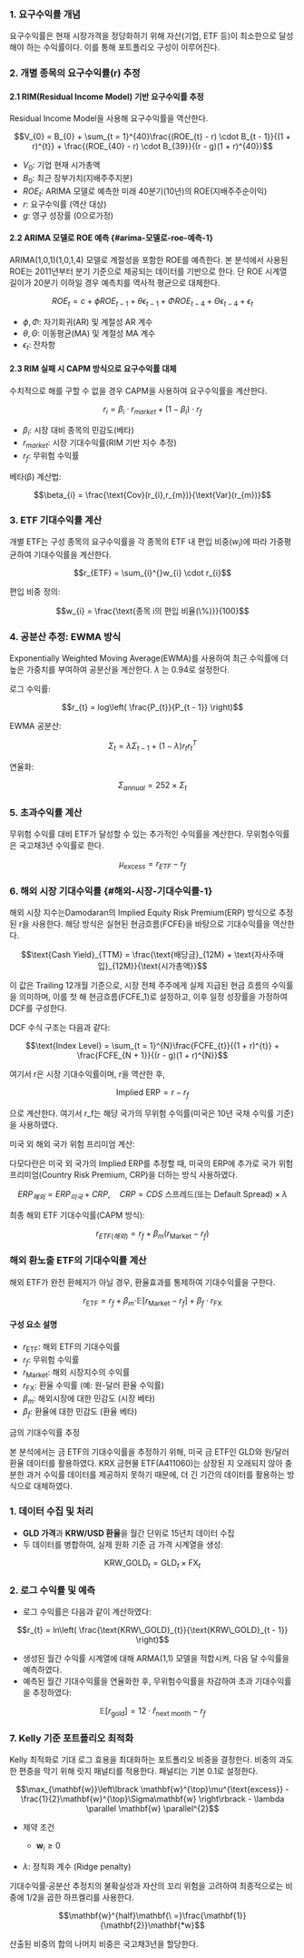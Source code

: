 
### 1. 요구수익률 개념

요구수익률은 현재 시장가격을 정당화하기 위해 자산(기업, ETF 등)이 최소한으로 달성해야 하는 수익률이다. 이를 통해 포트폴리오 구성이 이루어진다.

### 2. 개별 종목의 요구수익률(r) 추정

#### 2.1 RIM(Residual Income Model) 기반 요구수익률 추정

Residual Income Model을 사용해 요구수익률을 역산한다.

$$V_{0} = B_{0} + \sum_{t = 1}^{40}\frac{(ROE_{t} - r) \cdot B_{t - 1}}{(1 + r)^{t}} + \frac{(ROE_{40} - r) \cdot B_{39}}{(r - g)(1 + r)^{40}}$$

- $V_{0}$: 기업 현재 시가총액
- $B_{0}$: 최근 장부가치(지배주주지분)
- $ROE_{t}$: ARIMA 모델로 예측한 미래 40분기(10년)의 ROE(지배주주순이익)
- $r$: 요구수익률 (역산 대상)
- $g$: 영구 성장률 (0으로가정)

#### 2.2 ARIMA 모델로 ROE 예측 {#arima-모델로-roe-예측-1}

ARIMA(1,0,1)(1,0,1,4) 모델로 계절성을 포함한 ROE를 예측한다. 본 분석에서 사용된 ROE는 2011년부터 분기 기준으로 제공되는 데이터를 기반으로 한다. 단 ROE 시계열 길이가 20분기 이하일 경우 예측치를 역사적 평균으로 대체한다.

$$ROE_{t} = c + \phi ROE_{t - 1} + \theta\epsilon_{t - 1} + \Phi ROE_{t - 4} + \Theta\epsilon_{t - 4} + \epsilon_{t}$$

- $\phi,\Phi$: 자기회귀(AR) 및 계절성 AR 계수
- $\theta,\Theta$: 이동평균(MA) 및 계절성 MA 계수
- $\epsilon_{t}$: 잔차항

#### 2.3 RIM 실패 시 CAPM 방식으로 요구수익률 대체

수치적으로 해를 구할 수 없을 경우 CAPM을 사용하여 요구수익률을 계산한다.

$$r_{i} = \beta_{i} \cdot r_{market} + (1 - \beta_{i}) \cdot r_{f}$$

- $\beta_{i}$: 시장 대비 종목의 민감도(베타)
- $r_{market}$: 시장 기대수익률(RIM 기반 지수 추정)
- $r_{f}$: 무위험 수익률

베타(β) 계산법:

$$\beta_{i} = \frac{\text{Cov}(r_{i},r_{m})}{\text{Var}(r_{m})}$$

### 3. ETF 기대수익률 계산

개별 ETF는 구성 종목의 요구수익률을 각 종목의 ETF 내 편입 비중($w_{i}$)에 따라 가중평균하여 기대수익률을 계산한다.

$$r_{ETF} = \sum_{i}^{}w_{i} \cdot r_{i}$$

편입 비중 정의:

$$w_{i} = \frac{\text{종목 i의 편입 비율(\%)}}{100}$$

### 4. 공분산 추정: EWMA 방식

Exponentially Weighted Moving Average(EWMA)를 사용하여 최근 수익률에 더 높은 가중치를 부여하여 공분산을 계산한다. $\lambda$ 는 0.94로 설정한다.

로그 수익률:

$$r_{t} = log\left( \frac{P_{t}}{P_{t - 1}} \right)$$

EWMA 공분산:

$$\Sigma_{t} = \lambda\Sigma_{t - 1} + (1 - \lambda)r_{t}r_{t}^{T}$$

연율화:

$$\Sigma_{annual} = 252 \times \Sigma_{t}$$

### 5. 초과수익률 계산

무위험 수익률 대비 ETF가 달성할 수 있는 추가적인 수익률을 계산한다. 무위험수익률은 국고채3년 수익률로 한다.

$$\mu_{excess} = r_{ETF} - r_{f}$$

### 6. 해외 시장 기대수익률 {#해외-시장-기대수익률-1}

해외 시장 지수는Damodaran의 Implied Equity Risk Premium(ERP) 방식으로 추정된 r을 사용한다. 해당 방식은 실현된 현금흐름(FCFE)을 바탕으로 기대수익률을 역산한다.

$$\text{Cash Yield}_{TTM} = \frac{\text{배당금}_{12M} + \text{자사주매입}_{12M}}{\text{시가총액}}$$

이 값은 Trailing 12개월 기준으로, 시장 전체 주주에게 실제 지급된 현금 흐름의 수익률을 의미하며, 이를 첫 해 현금흐름(FCFE_1)로 설정하고, 이후 일정 성장률을 가정하여 DCF를 구성한다.

DCF 수식 구조는 다음과 같다:

$$\text{Index Level} = \sum_{t = 1}^{N}\frac{FCFE_{t}}{(1 + r)^{t}} + \frac{FCFE_{N + 1}}{(r - g)(1 + r)^{N}}$$

여기서 r은 시장 기대수익률이며, r을 역산한 후,

$$\text{Implied ERP} = r - r_{f}$$

으로 계산한다. 여기서 r_f는 해당 국가의 무위험 수익률(미국은 10년 국채 수익률 기준)을 사용하였다.

미국 외 해외 국가 위험 프리미엄 계산:

다모다란은 미국 외 국가의 Implied ERP를 추정할 때, 미국의 ERP에 추가로 국가 위험 프리미엄(Country Risk Premium, CRP)을 더하는 방식 사용하였다.

$$ERP_{해외} = ERP_{미국} + CRP,\quad CRP = CDS\text{ 스프레드(또는 Default Spread)} \times \lambda$$

최종 해외 ETF 기대수익률(CAPM 방식):

$$r_{ETF(해외)} = r_{f} + \beta_{m}(r_{\text{Market}} - r_{f})$$

### 해외 환노출 ETF의 기대수익률 계산

해외 ETF가 완전 환헤지가 아닐 경우, 환율효과를 통제하여 기대수익률을 구한다.

$$r_{\text{ETF}} = r_{f} + \beta_{m}\mathbb{\cdot E\lbrack}r_{\text{Market}} - r_{f}\rbrack + \beta_{f} \cdot r_{\text{FX}}$$

#### 구성 요소 설명

- $r_{\text{ETF}}$: 해외 ETF의 기대수익률
- $r_{f}$: 무위험 수익률
- $r_{\text{Market}}$: 해외 시장지수의 수익률
- $r_{\text{FX}}$: 환율 수익률 (예: 원-달러 환율 수익률)
- $\beta_{m}$: 해외시장에 대한 민감도 (시장 베타)
- $\beta_{f}$: 환율에 대한 민감도 (환율 베타)

금의 기대수익률 추정

본 분석에서는 금 ETF의 기대수익률을 추정하기 위해, 미국 금 ETF인 GLD와 원/달러 환율 데이터를 활용하였다. KRX 금현물 ETF(A411060)는 상장된 지 오래되지 않아 충분한 과거 수익률 데이터를 제공하지 못하기 때문에, 더 긴 기간의 데이터를 활용하는 방식으로 대체하였다.

### 1. 데이터 수집 및 처리

- **GLD 가격**과 **KRW/USD 환율**을 월간 단위로 15년치 데이터 수집
- 두 데이터를 병합하여, 실제 원화 기준 금 가격 시계열을 생성:

$$\text{KRW\_GOLD}_{t} = \text{GLD}_{t} \times \text{FX}_{t}$$

### 2. 로그 수익률 및 예측

- 로그 수익률은 다음과 같이 계산하였다:

$$r_{t} = ln\left( \frac{\text{KRW\_GOLD}_{t}}{\text{KRW\_GOLD}_{t - 1}} \right)$$

- 생성된 월간 수익률 시계열에 대해 ARMA(1,1) 모델을 적합시켜, 다음 달 수익률을 예측하였다.
- 예측된 월간 기대수익률을 연율화한 후, 무위험수익률을 차감하여 초과 기대수익률을 추정하였다:

$$\mathbb{E\lbrack}r_{\text{gold}}\rbrack = 12 \cdot {\widehat{r}}_{\text{next month}} - r_{f}$$

### 7. Kelly 기준 포트폴리오 최적화

Kelly 최적화로 기대 로그 효용을 최대화하는 포트폴리오 비중을 결정한다. 비중의 과도한 편중을 막기 위해 릿지 패널티를 적용한다. 패널티는 기본 0.1로 설정한다.

$$\max_{\mathbf{w}}\left\lbrack \mathbf{w}^{\top}\mu^{\text{excess}} - \frac{1}{2}\mathbf{w}^{\top}\Sigma\mathbf{w} \right\rbrack - \lambda \parallel \mathbf{w} \parallel^{2}$$

- 제약 조건

  - $\mathbf{w}_{i} \geq 0$

- $\lambda$: 정칙화 계수 (Ridge penalty)

기대수익률·공분산 추정치의 불확실성과 자산의 꼬리 위험을 고려하여 최종적으로는 비중에 1/2을 곱한 하프켈리를 사용한다.

$$\mathbf{w}^{half}\mathbf{\  =}\frac{\mathbf{1}}{\mathbf{2}}\mathbf{*w}$$

산출된 비중의 합의 나머지 비중은 국고채3년을 할당한다.
